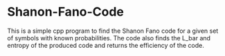 # Shanon-Fano-Code
This is a simple cpp program to find the Shanon Fano code for a given set of symbols with known probabilities. The code also finds the L_bar and entropy of the produced code and returns the efficiency of the code.
